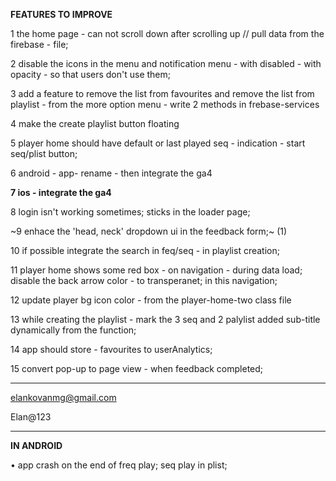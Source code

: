 **FEATURES TO IMPROVE**

1 the home page - can not scroll down after scrolling up // pull data from the firebase - file; 

2 disable the icons in the menu and notification menu - with disabled - with opacity - so that users don't use them; 

3 add a feature to remove the list from favourites and remove the list from playlist - from the more option menu - write 2 methods in frebase-services 

4 make the create playlist button floating

5 player home should have default or last played seq - indication - start seq/plist button; 

6 android - app- rename - then integrate the ga4

**7 ios - integrate the ga4** 

8 login isn't working sometimes; sticks in the loader page; 

~9 enhace the 'head, neck' dropdown ui in the feedback form;~ (1) 

10 if possible integrate the search in feq/seq - in playlist creation; 

11 player home shows some red box - on navigation - during data load; disable the back arrow color - to transperanet; in this navigation; 

12 update player bg icon color - from the player-home-two class file

13 while creating the playlist - mark the 3 seq and 2 palylist added sub-title dynamically from the function; 

14 app should store - favourites to userAnalytics; 

15 convert pop-up to page view - when feedback completed; 

------------------------------------------------------

elankovanmg@gmail.com

Elan@123


------------------------------------------------------

**IN ANDROID**

• app crash on the end of freq play; seq play in plist; 


